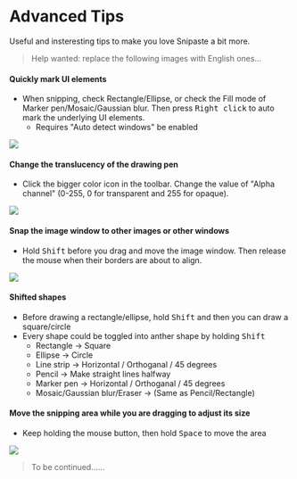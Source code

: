 # Advanced Tips

Useful and insteresting tips to make you love Snipaste a bit more.

> Help wanted: replace the following images with English ones...

#### Quickly mark UI elements
* When snipping, check Rectangle/Ellipse, or check the Fill mode of Marker pen/Mosaic/Gaussian blur. Then press <kbd>Right click</kbd> to auto mark the underlying UI elements.
  * Requires "Auto detect windows" be enabled

![](https://cloud.githubusercontent.com/assets/2010459/20292800/7ea3310c-ab2b-11e6-93d6-dd3d00bf9a93.gif)

#### Change the translucency of the drawing pen
* Click the bigger color icon in the toolbar. Change the value of "Alpha channel" (0-255, 0 for transparent and 255 for opaque).

![](https://cloud.githubusercontent.com/assets/2010459/20332863/c2d47552-abe9-11e6-8ddb-40d9268038ee.gif)

#### Snap the image window to other images or other windows
* Hold <kbd>Shift</kbd> before you drag and move the image window. Then release the mouse when their borders are about to align.

![](https://cloud.githubusercontent.com/assets/2010459/20332875/d68a4900-abe9-11e6-9cd2-a6e6cfa38544.gif)
 
#### Shifted shapes
* Before drawing a rectangle/ellipse, hold <kbd>Shift</kbd> and then you can draw a square/circle
* Every shape could be toggled into anther shape by holding <kbd>Shift</kbd>
  * Rectangle -> Square
  * Ellipse -> Circle
  * Line strip -> Horizontal / Orthoganal / 45 degrees
  * Pencil -> Make straight lines halfway
  * Marker pen -> Horizontal / Orthoganal / 45 degrees
  * Mosaic/Gaussian blur/Eraser -> (Same as Pencil/Rectangle)

#### Move the snipping area while you are dragging to adjust its size
* Keep holding the mouse button, then hold <kbd>Space</kbd> to move the area

![](https://cloud.githubusercontent.com/assets/2010459/20332878/e17cd59e-abe9-11e6-9268-66b5c2eb07da.gif)

> To be continued……